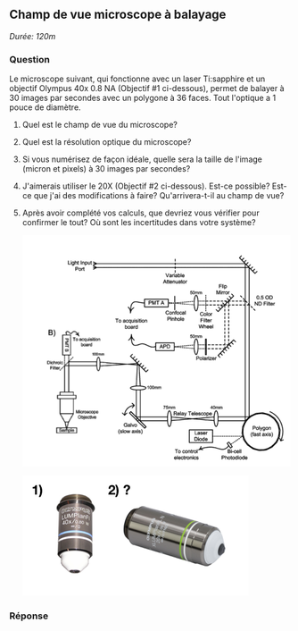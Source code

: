 ## Champ de vue microscope à balayage

*Durée: 120m*

### Question

Le microscope suivant, qui fonctionne avec un laser Ti:sapphire et un objectif Olympus 40x 0.8 NA (Objectif #1 ci-dessous), permet de balayer à 30 images par secondes avec un polygone à 36 faces. Tout l'optique a 1 pouce de diamètre.

1. Quel est le champ de vue du microscope?

2. Quel est la résolution optique du microscope?

3. Si vous numérisez de façon idéale, quelle sera la taille de l'image (micron et pixels) à 30 images par secondes?

4. J'aimerais utiliser le 20X (Objectif #2 ci-dessous). Est-ce possible? Est-ce que j'ai des modifications à faire? Qu'arrivera-t-il au champ de vue?

5. Après avoir complété vos calculs, que devriez vous vérifier pour confirmer le tout? Où sont les incertitudes dans votre système?

   ![VideoM](assets/VideoM.png)

   ![image-20181205180235988-4050956](assets/image-20181205180235988-4050956.png)


### Réponse

